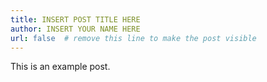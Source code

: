 ```yaml
---
title: INSERT POST TITLE HERE
author: INSERT YOUR NAME HERE
url: false  # remove this line to make the post visible
---
```


This is an example post.
